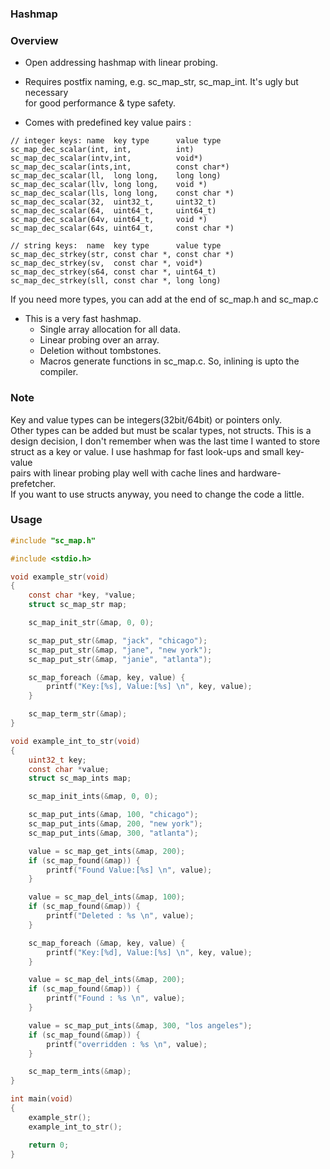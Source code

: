 ### Hashmap

### Overview

- Open addressing hashmap with linear probing.
- Requires postfix naming, e.g. sc_map_str, sc_map_int. It's ugly but necessary  
  for good performance & type safety. 

- Comes with predefined key value pairs :

```
// integer keys: name  key type      value type
sc_map_dec_scalar(int, int,          int)
sc_map_dec_scalar(intv,int,          void*)
sc_map_dec_scalar(ints,int,          const char*)
sc_map_dec_scalar(ll,  long long,    long long)
sc_map_dec_scalar(llv, long long,    void *)
sc_map_dec_scalar(lls, long long,    const char *)
sc_map_dec_scalar(32,  uint32_t,     uint32_t)
sc_map_dec_scalar(64,  uint64_t,     uint64_t)
sc_map_dec_scalar(64v, uint64_t,     void *)
sc_map_dec_scalar(64s, uint64_t,     const char *)

// string keys:  name  key type      value type
sc_map_dec_strkey(str, const char *, const char *)
sc_map_dec_strkey(sv,  const char *, void*)
sc_map_dec_strkey(s64, const char *, uint64_t)
sc_map_dec_strkey(sll, const char *, long long)
```

If you need more types, you can add at the end of sc_map.h and sc_map.c

- This is a very fast hashmap.
    - Single array allocation for all data.
    - Linear probing over an array.
    - Deletion without tombstones.
    - Macros generate functions in sc_map.c. So, inlining is upto the compiler.

### Note

Key and value types can be integers(32bit/64bit) or pointers only.  
Other types can be added but must be scalar types, not structs. This is a   
design decision, I don't remember when was the last time I wanted to store  
struct as a key or value. I use hashmap for fast look-ups and small key-value  
pairs with linear probing play well with cache lines and hardware-prefetcher.  
If you want to use structs anyway, you need to change the code a little.

### Usage

```c
#include "sc_map.h"

#include <stdio.h>

void example_str(void)
{
	const char *key, *value;
	struct sc_map_str map;

	sc_map_init_str(&map, 0, 0);

	sc_map_put_str(&map, "jack", "chicago");
	sc_map_put_str(&map, "jane", "new york");
	sc_map_put_str(&map, "janie", "atlanta");

	sc_map_foreach (&map, key, value) {
		printf("Key:[%s], Value:[%s] \n", key, value);
	}

	sc_map_term_str(&map);
}

void example_int_to_str(void)
{
	uint32_t key;
	const char *value;
	struct sc_map_ints map;

	sc_map_init_ints(&map, 0, 0);

	sc_map_put_ints(&map, 100, "chicago");
	sc_map_put_ints(&map, 200, "new york");
	sc_map_put_ints(&map, 300, "atlanta");

	value = sc_map_get_ints(&map, 200);
	if (sc_map_found(&map)) {
		printf("Found Value:[%s] \n", value);
	}

	value = sc_map_del_ints(&map, 100);
	if (sc_map_found(&map)) {
		printf("Deleted : %s \n", value);
	}

	sc_map_foreach (&map, key, value) {
		printf("Key:[%d], Value:[%s] \n", key, value);
	}

	value = sc_map_del_ints(&map, 200);
	if (sc_map_found(&map)) {
		printf("Found : %s \n", value);
	}

	value = sc_map_put_ints(&map, 300, "los angeles");
	if (sc_map_found(&map)) {
		printf("overridden : %s \n", value);
	}

	sc_map_term_ints(&map);
}

int main(void)
{
	example_str();
	example_int_to_str();

	return 0;
}
```
